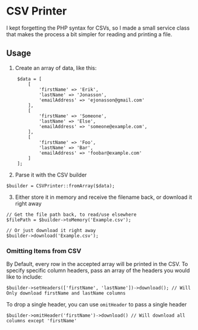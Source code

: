 # CSV Printer

I kept forgetting the PHP syntax for CSVs, so I made a small service class that makes the process a bit simpler for reading and printing a file.

## Usage

1. Create an array of data, like this:
```
    $data = [
        [
            'firstName' => 'Erik',
            'lastName' => 'Jonasson',
            'emailAddress' => 'ejonasson@gmail.com'
        ],
        [
            'firstName' => 'Someone',
            'lastName' => 'Else',
            'emailAddress' => 'someone@example.com',
        ],
        [
            'firstName' => 'Foo',
            'lastName' => 'Bar',
            'emailAddress' => 'foobar@example.com'
        ]
    ];
```
2. Parse it with the CSV builder
```
$builder = CSVPrinter::fromArray($data);
```
3. Either store it in memory and receive the filename back, or download it right away
```
// Get the file path back, to read/use elsewhere
$filePath = $builder->toMemory('Example.csv');

// Or just download it right away
$builder->download('Example.csv');
```

### Omitting Items from CSV
By Default, every row in the accepted array will be printed in the CSV. To specify specific column headers, pass an array of the headers you would like to include:

```
$builder->setHeaders(['firstName', 'lastName'])->download(); // Will Only download firstName and lastName columns
```

To drop a single header, you can use `omitHeader` to pass a single header

```
$builder->omitHeader('firstName')->download() // Will download all columns except 'firstName'
```
